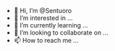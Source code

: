 - 👋 Hi, I’m @Sentuoro
- 👀 I’m interested in ...
- 🌱 I’m currently learning ...
- 💞️ I’m looking to collaborate on ...
- 📫 How to reach me ...

<!---
Sentuoro/Sentuoro is a ✨ special ✨ repository because its `README.md` (this file) appears on your GitHub profile.
You can click the Preview link to take a look at your changes.
--->
